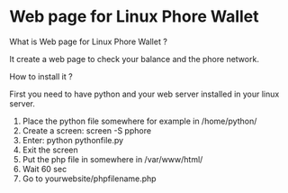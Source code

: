 # Web page for Linux Phore Wallet

What is Web page for Linux Phore Wallet ?

It create a web page to check your balance and the phore network.


How to install it ?

First you need to have python and your web server installed in your linux server.
1) Place the python file somewhere for example in /home/python/
2) Create a screen:  screen -S pphore
3) Enter: python pythonfile.py
4) Exit the screen 
5) Put the php file in somewhere in /var/www/html/
6) Wait 60 sec
7) Go to yourwebsite/phpfilename.php



